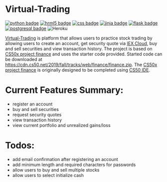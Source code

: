 # Virtual-Trading

[![python badge](https://img.shields.io/badge/uses-python3-informational)](https://shields.io/) [![hrml5 badge](https://img.shields.io/badge/uses-html5-informational)](https://shields.io/) [![css badge](https://img.shields.io/badge/uses-css-informational)](https://shields.io/) [![jinja badge](https://img.shields.io/badge/uses-jinja-informational)](https://shields.io/) [![flask badge](https://img.shields.io/badge/uses-flask-informational)](https://shields.io/) [![postgresql badge](https://img.shields.io/badge/uses-postgresql-informational)](https://shields.io/) 
![Heroku](https://heroku-badge.herokuapp.com/?app=virtual-trading)

[Virtual-Trading](http://virtual-trading.herokuapp.com/login]) is platform that allows users to practice stock trading by allowing users to create an account, get security quote via [IEX Cloud](https://iexcloud.io/), buy and sell securities and view transaction history. The project is based on [CS50x project finance](https://cs50.harvard.edu/x/2020/tracks/web/finance/) and uses the starter code provided. Started code can be downloaded at https://cdn.cs50.net/2019/fall/tracks/web/finance/finance.zip. The [CS50x project finance](https://cs50.harvard.edu/x/2020/tracks/web/finance/) is originally designed to be completed using [CS50 IDE](https://ide.cs50.io/).

# Current Features Summary:
   - register an account
   - buy and sell securities
   - request security quotes
   - view transaction history
   - view current portfolio and unrealized gains/loss

# Todos:
  - add email confirmation after registering an account
  - add minimum length and required characters for passwords
  - allow users to buy and sell multiple stocks
  - allow users to select initialize cash
    
